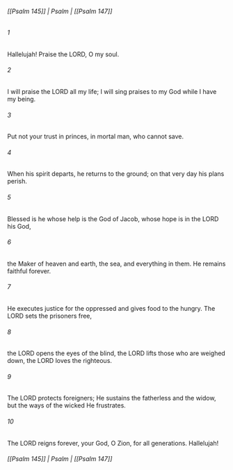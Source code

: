 ###### [[Psalm 145]] | Psalm | [[Psalm 147]]

###### 1
Hallelujah! Praise the LORD, O my soul.
###### 2
I will praise the LORD all my life; I will sing praises to my God while I have my being.
###### 3
Put not your trust in princes, in mortal man, who cannot save.
###### 4
When his spirit departs, he returns to the ground; on that very day his plans perish.
###### 5
Blessed is he whose help is the God of Jacob, whose hope is in the LORD his God,
###### 6
the Maker of heaven and earth, the sea, and everything in them. He remains faithful forever.
###### 7
He executes justice for the oppressed and gives food to the hungry. The LORD sets the prisoners free,
###### 8
the LORD opens the eyes of the blind, the LORD lifts those who are weighed down, the LORD loves the righteous.
###### 9
The LORD protects foreigners; He sustains the fatherless and the widow, but the ways of the wicked He frustrates.
###### 10
The LORD reigns forever, your God, O Zion, for all generations. Hallelujah!

###### [[Psalm 145]] | Psalm | [[Psalm 147]]

